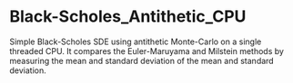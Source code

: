 # Black-Scholes_Antithetic_CPU
Simple Black-Scholes SDE using antithetic Monte-Carlo on a single threaded CPU. It compares the Euler-Maruyama and Milstein methods by measuring the mean and standard deviation of the mean and standard deviation.

